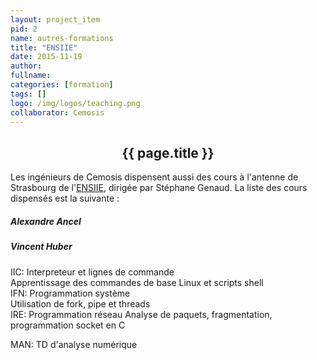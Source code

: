 ```yaml
---
layout: project_item
pid: 2
name: autres-formations
title: "ENSIIE"
date: 2015-11-19
author:
fullname:
categories: [formation]
tags: []
logo: /img/logos/teaching.png
collaborator: Cemosis
---
```


<center>
<h2>{{ page.title }}</h2>
</center>

<div class="row-fluid">
<div class="col-md-12">

Les ingénieurs de Cemosis dispensent aussi des cours à l'antenne de Strasbourg de l'[ENSIIE](https://www.ensiie.Fr), dirigée par Stéphane Genaud.
La liste des cours dispensés est la suivante :

<div class="col-md-6">

##### Alexandre Ancel

</div>
<div class="col-md-6">

##### Vincent Huber

</div>
<div class="col-md-6">

IIC: Interpreteur et lignes de commande   
Apprentissage des commandes de base Linux et scripts shell   
IFN: Programmation système    
Utilisation de fork, pipe et threads    
IRE: Programmation réseau 
Analyse de paquets, fragmentation, programmation socket en C  

</div>
<div class="col-md-6">

MAN: TD d'analyse numérique

</div>

</div>
</div>
